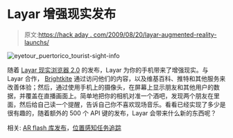 # Layar 增强现实发布

> 原文:[https://hack aday . com/2009/08/20/layar-augmented-reality-launchs/](https://hackaday.com/2009/08/20/layar-augmented-reality-launches/)

![eyetour_puertorico_tourist-sight-info](../Images/48bc6e315e1e99da84e747bb9d3c8e5e.png "eyetour_puertorico_tourist-sight-info")

随着 [Layar 现实浏览器 2.0](http://www.smartmobs.com/2009/08/17/layar-reality-browser-announces-global-launch-and-new-features/ "Layar Browser 2.0 Launch") 的发布，Layar 为你的手机带来了增强现实。与 Layar 合作， [Brightkite](http://blog.brightkite.com/2009/08/17/brightkite-layar-take-you-through-the-looking-glass-to-see-your-friends-in-a-new-dimension/ "Brightkite") 通过访问他们的内容，以及维基百科、推特和其他服务来改善体验；然后，通过使用手机上的摄像头，在屏幕上显示朋友和其他用户的数据，并覆盖在直播画面上。简单地把你的相机对准一个酒吧，发现两个朋友在里面，然后给自己读一个提醒，告诉自己你不喜欢现场音乐。看看已经实现了多少是很有趣的，随着额外的 500 个 API 键的发布，Layar 会带来什么新的东西呢？

相关: [AR flash 库发布](http://hackaday.com/2009/07/21/ar-flash-library-released/ "Flash augmented reality library")，[位置感知任务追踪](http://hackaday.com/2008/06/10/location-aware-task-tracking/ "GPS location based task tracking")